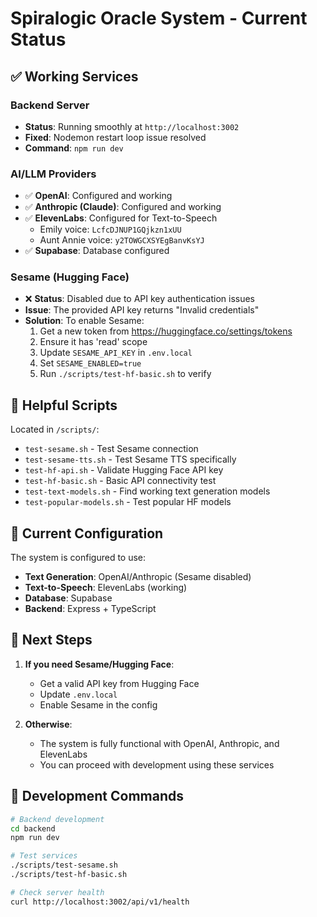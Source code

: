 # Spiralogic Oracle System - Current Status

## ✅ Working Services

### Backend Server
- **Status**: Running smoothly at `http://localhost:3002`
- **Fixed**: Nodemon restart loop issue resolved
- **Command**: `npm run dev`

### AI/LLM Providers
- ✅ **OpenAI**: Configured and working
- ✅ **Anthropic (Claude)**: Configured and working
- ✅ **ElevenLabs**: Configured for Text-to-Speech
  - Emily voice: `LcfcDJNUP1GQjkzn1xUU`
  - Aunt Annie voice: `y2TOWGCXSYEgBanvKsYJ`
- ✅ **Supabase**: Database configured

### Sesame (Hugging Face)
- ❌ **Status**: Disabled due to API key authentication issues
- **Issue**: The provided API key returns "Invalid credentials"
- **Solution**: To enable Sesame:
  1. Get a new token from https://huggingface.co/settings/tokens
  2. Ensure it has 'read' scope
  3. Update `SESAME_API_KEY` in `.env.local`
  4. Set `SESAME_ENABLED=true`
  5. Run `./scripts/test-hf-basic.sh` to verify

## 📂 Helpful Scripts

Located in `/scripts/`:
- `test-sesame.sh` - Test Sesame connection
- `test-sesame-tts.sh` - Test Sesame TTS specifically
- `test-hf-api.sh` - Validate Hugging Face API key
- `test-hf-basic.sh` - Basic API connectivity test
- `test-text-models.sh` - Find working text generation models
- `test-popular-models.sh` - Test popular HF models

## 🚀 Current Configuration

The system is configured to use:
- **Text Generation**: OpenAI/Anthropic (Sesame disabled)
- **Text-to-Speech**: ElevenLabs (working)
- **Database**: Supabase
- **Backend**: Express + TypeScript

## 📝 Next Steps

1. **If you need Sesame/Hugging Face**:
   - Get a valid API key from Hugging Face
   - Update `.env.local` 
   - Enable Sesame in the config

2. **Otherwise**:
   - The system is fully functional with OpenAI, Anthropic, and ElevenLabs
   - You can proceed with development using these services

## 🔧 Development Commands

```bash
# Backend development
cd backend
npm run dev

# Test services
./scripts/test-sesame.sh
./scripts/test-hf-basic.sh

# Check server health
curl http://localhost:3002/api/v1/health
```
